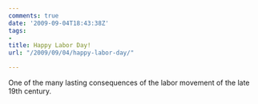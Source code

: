 ```yaml
---
comments: true
date: '2009-09-04T18:43:38Z'
tags:
- 
title: Happy Labor Day!
url: "/2009/09/04/happy-labor-day/"

---
```

<p>One of the many lasting consequences of the labor movement of the late 19th century.</p>
